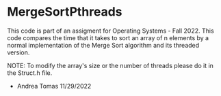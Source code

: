 # MergeSortPthreads
This code is part of an assigment for Operating Systems - Fall 2022.
This code compares the time that it takes to sort an array of n elements
by a normal implementation of the Merge Sort algorithm and its threaded version.

NOTE: To modify the array's size or the number of threads please do it in the Struct.h file.

- Andrea Tomas 11/29/2022
